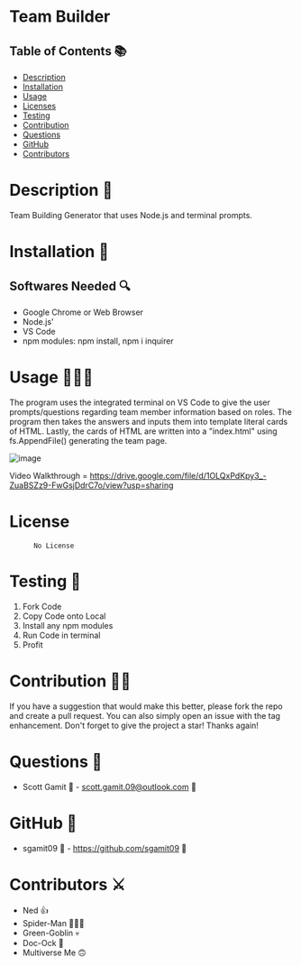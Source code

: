 
# Team Builder

## Table of Contents 📚

* [Description](#Description)
* [Installation](#Installation)
* [Usage](#Usage)
* [Licenses](#Licenses)
* [Testing](#Testing)
* [Contribution](#Contribution)
* [Questions](#Questions)
* [GitHub](#GitHub)
* [Contributors](#Contributors)

# Description 📖

Team Building Generator that uses Node.js and terminal prompts.

# Installation 🧰

## Softwares Needed 🔍

* Google Chrome or Web Browser
* Node.js'
* VS Code
* npm modules: npm install, npm i inquirer

# Usage 👨🏻‍💻

The program uses the integrated terminal on VS Code to give the user prompts/questions regarding team member information based on roles.
The program then takes the answers and inputs them into template literal cards of HTML. Lastly, the cards of HTML are written into a "index.html"
using fs.AppendFile() generating the team page. 

![image](https://avatarfiles.alphacoders.com/893/thumb-89303.gif)


Video Walkthrough = https://drive.google.com/file/d/1OLQxPdKpy3_-ZuaBSZz9-FwGsjDdrC7o/view?usp=sharing

# License

          No License


# Testing 🧮

1. Fork Code  
2. Copy Code onto Local
3. Install any npm modules 
4. Run Code in terminal
5. Profit

# Contribution 👨‍💻

If you have a suggestion that would make this better, please fork the repo and create a pull request. 
You can also simply open an issue with the tag enhancement. Don't forget to give the project a star! 
Thanks again!

# Questions 🔮

* Scott Gamit 🤴 -  scott.gamit.09@outlook.com 📧 

# GitHub 💼

* sgamit09 🤴  - https://github.com/sgamit09 🔗

# Contributors ⚔️

* Ned 👍
* Spider-Man 🦸🏻‍♂️
* Green-Goblin 💀
* Doc-Ock 🐙
* Multiverse Me 🙃